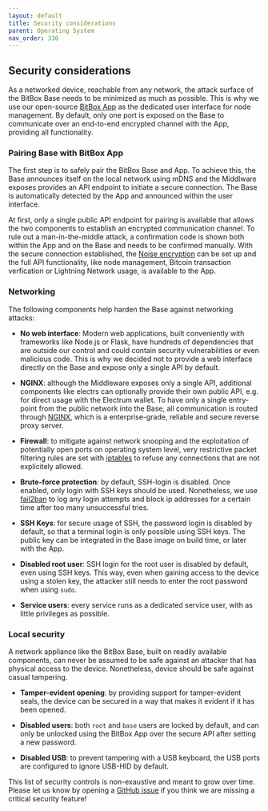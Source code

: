 ```yaml
---
layout: default
title: Security considerations
parent: Operating System
nav_order: 330
---
```

## Security considerations

As a networked device, reachable from any network, the attack surface of the BitBox Base needs to be minimized as much as possible. This is why we use our open-source [BitBox App](https://github.com/digitalbitbox/bitbox-wallet-app/) as the dedicated user interface for node management. By default, only one port is exposed on the Base to communicate over an end-to-end encrypted channel with the App, providing all functionality.

### Pairing Base with BitBox App
The first step is to safely pair the BitBox Base and App. To achieve this, the Base announces itself on the local network using mDNS and the Middlware exposes provides an API endpoint to initiate a secure connection. The Base is automatically detected by the App and announced within the user interface. 

At first, only a single public API endpoint for pairing is available that allows the two components to establish an encrypted communication channel. To rule out a man-in-the-middle attack, a confirmation code is shown both within the App and on the Base and needs to be confirmed manually. With the secure connection established, the [Noise encryption](http://noiseprotocol.org) can be set up and the full API functionality, like node management, Bitcoin transaction verfication or Lightning Network usage, is available to the App.

### Networking
The following components help harden the Base against networking attacks:

* **No web interface**: Modern web applications, built conveniently with frameworks like Node.js or Flask, have hundreds of dependencies that are outside our control and could contain security vulnerabilities or even malicious code. This is why we decided not to provide a web interface directly on the Base and expose only a single API by default.

* **NGINX**: although the Middleware exposes only a single API, additional components like electrs can optionally provide their own public API, e.g. for direct usage with the Electrum wallet. To have only a single entry-point from the public network into the Base, all communication is routed through [NGINX](https://www.nginx.com), which is a enterprise-grade, reliable and secure reverse proxy server.

* **Firewall**: to mitigate against network snooping and the exploitation of potentially open ports on operating system level, very restrictive packet filtering rules are set with [iptables](https://netfilter.org/projects/iptables/index.html) to refuse any connections that are not explicitely allowed.

* **Brute-force protection**: by default, SSH-login is disabled. Once enabled, only login with SSH keys should be used. Nonetheless, we use [fail2ban](https://www.fail2ban.org) to log any login attempts and block ip addresses for a certain time after too many unsuccessful tries.

* **SSH Keys**: for secure usage of SSH, the password login is disabled by default, so that a terminal login is only possible using SSH keys. The public key can be integrated in the Base image on build time, or later with the App.

* **Disabled root user**: SSH login for the root user is disabled by default, even using SSH keys. This way, even when gaining access to the device using a stolen key, the attacker still needs to enter the root password when using `sudo`.

* **Service users**: every service runs as a dedicated service user, with as little privileges as possible.

### Local security
A network appliance like the BitBox Base, built on readily available components, can never be assumed to be safe against an attacker that has physical access to the device. Nonetheless, device should be safe against casual tampering.

* **Tamper-evident opening**: by providing support for tamper-evident seals, the device can be secured in a way that makes it evident if it has been opened.

* **Disabled users**: both `root` and `base` users are locked by default, and can only be unlocked using the BitBox App over the secure API after setting a new password.

* **Disabled USB**: to prevent tampering with a USB keyboard, the USB ports are configured to ignore USB-HID by default.

This list of security controls is non-exaustive and meant to grow over time. Please let us know by opening a [GitHub issue](https://github.com/digitalbitbox/bitbox-base/issues) if you think we are missing a critical security feature!

